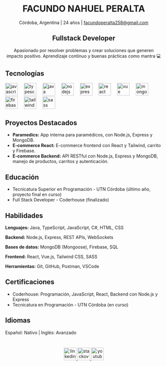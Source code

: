 <h1 align="center">FACUNDO NAHUEL PERALTA</h1>
<p align="center">Córdoba, Argentina | 24 años | <a href="mailto:facundoperalta258@gmail.com">facundoperalta258@gmail.com</a></p>

###

<h2 align="center">Fullstack Developer</h2>
<p align="center">Apasionado por resolver problemas y crear soluciones que generen impacto positivo. Aprendizaje continuo y buenas prácticas como mantra 💻</p>

###

<h2 align="left">Tecnologías</h2>
<div align="left">
  <img src="https://cdn.jsdelivr.net/gh/devicons/devicon/icons/javascript/javascript-original.svg" height="40" alt="javascript logo"  />
  <img width="12" />
  <img src="https://cdn.jsdelivr.net/gh/devicons/devicon/icons/typescript/typescript-original.svg" height="40" alt="typescript logo"  />
  <img width="12" />
  <img src="https://cdn.jsdelivr.net/gh/devicons/devicon/icons/java/java-original.svg" height="40" alt="java logo"  />
  <img width="12" />
  <img src="https://cdn.jsdelivr.net/gh/devicons/devicon/icons/nodejs/nodejs-original.svg" height="40" alt="nodejs logo"  />
  <img width="12" />
  <img src="https://cdn.jsdelivr.net/gh/devicons/devicon/icons/express/express-original.svg" height="40" alt="express logo"  />
  <img width="12" />
  <img src="https://cdn.jsdelivr.net/gh/devicons/devicon/icons/react/react-original.svg" height="40" alt="react logo"  />
  <img width="12" />
  <img src="https://cdn.jsdelivr.net/gh/devicons/devicon/icons/vuejs/vuejs-original.svg" height="40" alt="vue logo"  />
  <img width="12" />
  <img src="https://cdn.jsdelivr.net/gh/devicons/devicon/icons/mongodb/mongodb-original.svg" height="40" alt="mongodb logo"  />
  <img width="12" />
  <img src="https://cdn.jsdelivr.net/gh/devicons/devicon/icons/firebase/firebase-plain.svg" height="40" alt="firebase logo"  />
  <img width="12" />
  <img src="https://cdn.jsdelivr.net/gh/devicons/devicon/icons/tailwindcss/tailwindcss-original-wordmark.svg" height="40" alt="tailwindcss logo"  />
  <img width="12" />
  <img src="https://cdn.jsdelivr.net/gh/devicons/devicon/icons/sass/sass-original.svg" height="40" alt="sass logo"  />
</div>

###

<h2 align="left">Proyectos Destacados</h2>
<ul>
  <li><strong>Paramedics:</strong> App interna para paramédicos, con Node.js, Express y MongoDB.</li>
  <li><strong>E-commerce React:</strong> E-commerce frontend con React y Tailwind, carrito y Firebase.</li>
  <li><strong>E-commerce Backend:</strong> API RESTful con Node.js, Express y MongoDB, manejo de productos, carritos y autenticación.</li>
</ul>

###

<h2 align="left">Educación</h2>
<ul>
  <li>Tecnicatura Superior en Programación - UTN Córdoba (último año, proyecto final en curso)</li>
  <li>Full Stack Developer - Coderhouse (finalizado)</li>
</ul>

###

<h2 align="left">Habilidades</h2>
<p><strong>Lenguajes:</strong> Java, TypeScript, JavaScript, C#, HTML, CSS</p>
<p><strong>Backend:</strong> Node.js, Express, REST APIs, WebSockets</p>
<p><strong>Bases de datos:</strong> MongoDB (Mongoose), Firebase, SQL</p>
<p><strong>Frontend:</strong> React, Vue.js, Tailwind CSS, SASS</p>
<p><strong>Herramientas:</strong> Git, GitHub, Postman, VSCode</p>

###

<h2 align="left">Certificaciones</h2>
<ul>
  <li>Coderhouse: Programación, JavaScript, React, Backend con Node.js y Express</li>
  <li>Tecnicatura en Programación - UTN Córdoba (en curso)</li>
</ul>

###

<h2 align="left">Idiomas</h2>
<p>Español: Nativo | Inglés: Avanzado</p>

###

<br clear="both">

<div align="center">
  <a href="https://www.linkedin.com/in/facundo-nahuel-peralta/" target="_blank">
    <img src="https://img.shields.io/static/v1?message=LinkedIn&logo=linkedin&label=&color=0077B5&logoColor=white&labelColor=&style=for-the-badge" height="40" alt="linkedin logo"  />
  </a>
  <a href="https://es.stackoverflow.com/users/317226/aure" target="_blank">
    <img src="https://img.shields.io/static/v1?message=Stackoverflow&logo=stackoverflow&label=&color=FE7A16&logoColor=white&labelColor=&style=for-the-badge" height="40" alt="stackoverflow logo"  />
  </a>
  <a href="https://www.youtube.com/watch?v=dQw4w9WgXcQ" target="_blank">
    <img src="https://img.shields.io/static/v1?message=YouTube&logo=youtube&label=&color=FF0000&logoColor=white&labelColor=&style=for-the-badge" height="40" alt="youtube logo"  />
  </a>
</div>

